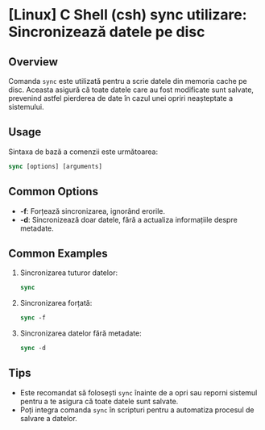 # [Linux] C Shell (csh) sync utilizare: Sincronizează datele pe disc

## Overview
Comanda `sync` este utilizată pentru a scrie datele din memoria cache pe disc. Aceasta asigură că toate datele care au fost modificate sunt salvate, prevenind astfel pierderea de date în cazul unei opriri neașteptate a sistemului.

## Usage
Sintaxa de bază a comenzii este următoarea:

```csh
sync [options] [arguments]
```

## Common Options
- **-f**: Forțează sincronizarea, ignorând erorile.
- **-d**: Sincronizează doar datele, fără a actualiza informațiile despre metadate.

## Common Examples
1. Sincronizarea tuturor datelor:
    ```csh
    sync
    ```

2. Sincronizarea forțată:
    ```csh
    sync -f
    ```

3. Sincronizarea datelor fără metadate:
    ```csh
    sync -d
    ```

## Tips
- Este recomandat să folosești `sync` înainte de a opri sau reporni sistemul pentru a te asigura că toate datele sunt salvate.
- Poți integra comanda `sync` în scripturi pentru a automatiza procesul de salvare a datelor.